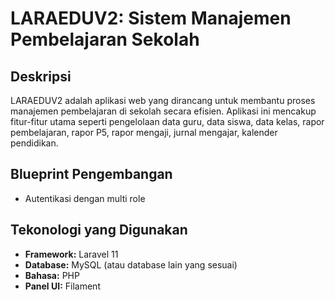 # LARAEDUV2: Sistem Manajemen Pembelajaran Sekolah

## Deskripsi
LARAEDUV2 adalah aplikasi web yang dirancang untuk membantu proses manajemen pembelajaran di sekolah secara efisien. Aplikasi ini mencakup fitur-fitur utama seperti pengelolaan data guru, data siswa, data kelas, rapor pembelajaran, rapor P5, rapor mengaji, jurnal mengajar, kalender pendidikan.

## Blueprint Pengembangan
* Autentikasi dengan multi role

## Tekonologi yang Digunakan
* **Framework:** Laravel 11
* **Database:** MySQL (atau database lain yang sesuai)
* **Bahasa:** PHP
* **Panel UI:** Filament
